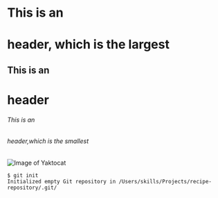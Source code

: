# This is an <h1> header, which is the largest
## This is an <h1> header
###### This is an <h6> header,which is the smallest  
![Image of Yaktocat](https://octodex.github.com/images/yaktocat.png)
```
$ git init
Initialized empty Git repository in /Users/skills/Projects/recipe-repository/.git/
```
